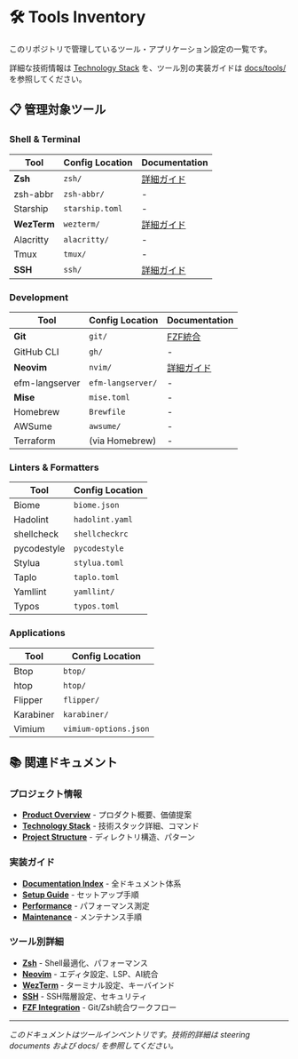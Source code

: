 # 🛠️ Tools Inventory

このリポジトリで管理しているツール・アプリケーション設定の一覧です。

詳細な技術情報は [Technology Stack](.kiro/steering/tech.md) を、ツール別の実装ガイドは [docs/tools/](./docs/tools/) を参照してください。

## 📋 管理対象ツール

### Shell & Terminal

| Tool        | Config Location | Documentation                       |
| ----------- | --------------- | ----------------------------------- |
| **Zsh**     | `zsh/`          | [詳細ガイド](docs/tools/zsh.md)     |
| zsh-abbr    | `zsh-abbr/`     | -                                   |
| Starship    | `starship.toml` | -                                   |
| **WezTerm** | `wezterm/`      | [詳細ガイド](docs/tools/wezterm.md) |
| Alacritty   | `alacritty/`    | -                                   |
| Tmux        | `tmux/`         | -                                   |
| **SSH**     | `ssh/`          | [詳細ガイド](docs/tools/ssh.md)     |

### Development

| Tool           | Config Location   | Documentation                            |
| -------------- | ----------------- | ---------------------------------------- |
| **Git**        | `git/`            | [FZF統合](docs/tools/fzf-integration.md) |
| GitHub CLI     | `gh/`             | -                                        |
| **Neovim**     | `nvim/`           | [詳細ガイド](docs/tools/nvim.md)         |
| efm-langserver | `efm-langserver/` | -                                        |
| **Mise**       | `mise.toml`       | -                                        |
| Homebrew       | `Brewfile`        | -                                        |
| AWSume         | `awsume/`         | -                                        |
| Terraform      | (via Homebrew)    | -                                        |

### Linters & Formatters

| Tool        | Config Location |
| ----------- | --------------- |
| Biome       | `biome.json`    |
| Hadolint    | `hadolint.yaml` |
| shellcheck  | `shellcheckrc`  |
| pycodestyle | `pycodestyle`   |
| Stylua      | `stylua.toml`   |
| Taplo       | `taplo.toml`    |
| Yamllint    | `yamllint/`     |
| Typos       | `typos.toml`    |

### Applications

| Tool      | Config Location       |
| --------- | --------------------- |
| Btop      | `btop/`               |
| htop      | `htop/`               |
| Flipper   | `flipper/`            |
| Karabiner | `karabiner/`          |
| Vimium    | `vimium-options.json` |

## 📚 関連ドキュメント

### プロジェクト情報

- **[Product Overview](.kiro/steering/product.md)** - プロダクト概要、価値提案
- **[Technology Stack](.kiro/steering/tech.md)** - 技術スタック詳細、コマンド
- **[Project Structure](.kiro/steering/structure.md)** - ディレクトリ構造、パターン

### 実装ガイド

- **[Documentation Index](docs/README.md)** - 全ドキュメント体系
- **[Setup Guide](docs/setup.md)** - セットアップ手順
- **[Performance](docs/performance.md)** - パフォーマンス測定
- **[Maintenance](docs/maintenance.md)** - メンテナンス手順

### ツール別詳細

- **[Zsh](docs/tools/zsh.md)** - Shell最適化、パフォーマンス
- **[Neovim](docs/tools/nvim.md)** - エディタ設定、LSP、AI統合
- **[WezTerm](docs/tools/wezterm.md)** - ターミナル設定、キーバインド
- **[SSH](docs/tools/ssh.md)** - SSH階層設定、セキュリティ
- **[FZF Integration](docs/tools/fzf-integration.md)** - Git/Zsh統合ワークフロー

---

_このドキュメントはツールインベントリです。技術的詳細は steering documents および docs/ を参照してください。_
